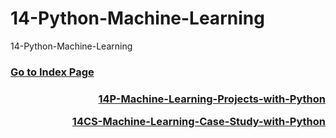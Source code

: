 # 14-Python-Machine-Learning
14-Python-Machine-Learning

### [Go to Index Page](https://github.com/celik-muhammed/00-Index-of-GitHub-Public-Projects-Repository-Logs/blob/master/README.md)

<div align="center">
  
<h3 align='right'>

[14P-Machine-Learning-Projects-with-Python](https://github.com/celik-muhammed/14P-Machine-Learning-Projects-with-Python/blob/master/README.md)
  
[14CS-Machine-Learning-Case-Study-with-Python](https://github.com/celik-muhammed/14CS-Machine-Learning-Case-Study-with-Python/blob/master/README.md)
</h3>
  

</div>
